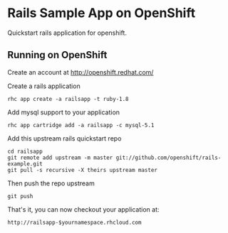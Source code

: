Rails Sample App on OpenShift
=========================

Quickstart rails application for openshift.

Running on OpenShift
--------------------

Create an account at http://openshift.redhat.com/

Create a rails application

    rhc app create -a railsapp -t ruby-1.8

Add mysql support to your application
    
    rhc app cartridge add -a railsapp -c mysql-5.1

Add this upstream rails quickstart repo

    cd railsapp
    git remote add upstream -m master git://github.com/openshift/rails-example.git
    git pull -s recursive -X theirs upstream master

Then push the repo upstream

    git push

That's it, you can now checkout your application at:

    http://railsapp-$yournamespace.rhcloud.com
